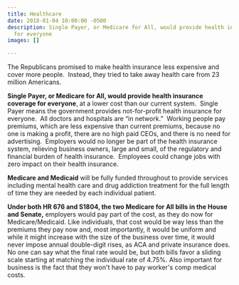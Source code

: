```yaml
---
title: Healthcare
date: 2018-01-04 10:00:00 -0500
description: Single Payer, or Medicare for All, would provide health insurance coverage
  for everyone
images: []

---
```

The Republicans promised to make health insurance less expensive and cover more people.  Instead, they tried to take away health care from 23 million Americans.

**Single Payer, or Medicare for All, would provide health insurance coverage for everyone**, at a lower cost than our current system.  Single Payer means the government provides not-for-profit health insurance for everyone.  All doctors and hospitals are “in network.”  Working people pay premiums, which are less expensive than current premiums, because no one is making a profit, there are no high paid CEOs, and there is no need for advertising.  Employers would no longer be part of the health insurance system, relieving business owners, large and small, of the regulatory and financial burden of health insurance.  Employees could change jobs with zero impact on their health insurance.

**Medicare and Medicaid** will be fully funded throughout to provide services including mental health care and drug addiction treatment for the full length of time they are needed by each individual patient.

**Under both HR 676 and S1804, the two Medicare for All bills in the House and Senate,** employers would pay part of the cost, as they do now for Medicare/Medicaid. Like individuals, that cost would be way less than the premiums they pay now and, most importantly, it would be uniform and while it might increase with the size of the business over time, it would never impose annual double-digit rises, as ACA and private insurance does. No one can say what the final rate would be, but both bills favor a sliding scale starting at matching the individual rate of 4.75%. Also important for business is the fact that they won't have to pay worker's comp medical costs.